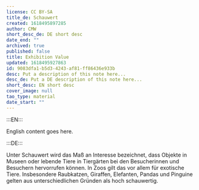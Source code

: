 ```yaml
---
license: CC BY-SA
title_de: Schauwert
created: 1618495897285
author: CMW
short_desc_de: DE short desc
date_end: ""
archived: true
published: false
title: Exhibition Value
updated: 1618495927863
id: 9083dfa1-b5d3-4243-af81-ff86436e933b
desc: Put a description of this note here...
desc_de: Put a DE description of this note here...
short_desc: EN short desc
cover_image: null
tao_type: material
date_start: ""
---
```


:::EN:::

English content goes here.

:::DE:::

Unter Schauwert wird das Maß an Interesse bezeichnet, dass Objekte in Museen oder lebende Tiere in Tiergärten bei den Besucherinnen und Besuchern hervorrufen können. In Zoos gilt das vor allem für exotische Tiere. Insbesondere Raubkatzen, Giraffen, Elefanten, Pandas und Pinguine gelten aus unterschiedlichen Gründen als hoch schauwertig.
